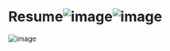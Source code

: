 # Resume![image](https://user-images.githubusercontent.com/46031366/129925783-3f256daa-54b9-4167-a27f-79647f353e65.png)![image](https://user-images.githubusercontent.com/46031366/129925921-82258082-a33a-40e5-b4cc-fb8b829494d9.png)
![image](https://user-images.githubusercontent.com/46031366/129926021-6fea5cdf-27de-47a0-9efb-af1a99bfbde3.png)

